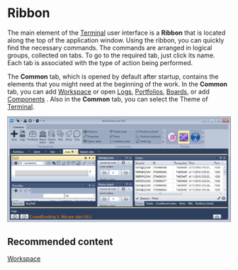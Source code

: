# Ribbon

The main element of the [Terminal](../../terminal.md) user interface is a **Ribbon** that is located along the top of the application window. Using the ribbon, you can quickly find the necessary commands. The commands are arranged in logical groups, collected on tabs. To go to the required tab, just click its name. Each tab is associated with the type of action being performed.

The **Common** tab, which is opened by default after startup, contains the elements that you might need at the beginning of the work. In the **Common** tab, you can add [Workspace](../../designer/user_interface/workspace.md) or open [Logs](../../designer/user_interface/logs.md), [Portfolios](../../designer/user_interface/portfolios.md), [Boards](../../designer/user_interface/boards.md), or add [Components](../../designer/user_interface/components.md) . Also in the **Common** tab, you can select the Theme of [Terminal](../../terminal.md).

![Terminal Tape 00](../../../images/terminal_tape_00.png)

## Recommended content

[Workspace](../../designer/user_interface/workspace.md)
